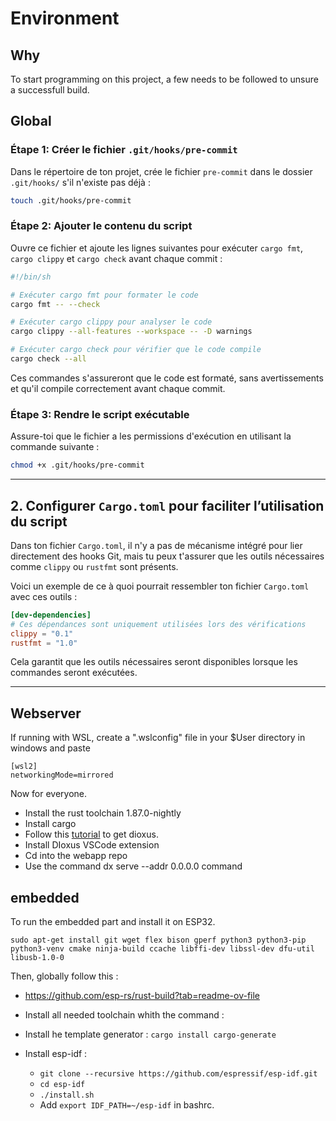 # Environment

## Why

To start programming on this project, a few needs to be followed to unsure a successfull build.

## Global

### Étape 1: Créer le fichier `.git/hooks/pre-commit`

Dans le répertoire de ton projet, crée le fichier `pre-commit` dans le dossier `.git/hooks/` s'il n'existe pas déjà :

```bash
touch .git/hooks/pre-commit
```

### Étape 2: Ajouter le contenu du script

Ouvre ce fichier et ajoute les lignes suivantes pour exécuter `cargo fmt`, `cargo clippy` et `cargo check` avant chaque commit :

```bash
#!/bin/sh

# Exécuter cargo fmt pour formater le code
cargo fmt -- --check

# Exécuter cargo clippy pour analyser le code
cargo clippy --all-features --workspace -- -D warnings

# Exécuter cargo check pour vérifier que le code compile
cargo check --all
```

Ces commandes s'assureront que le code est formaté, sans avertissements et qu'il compile correctement avant chaque commit.

### Étape 3: Rendre le script exécutable

Assure-toi que le fichier a les permissions d'exécution en utilisant la commande suivante :

```bash
chmod +x .git/hooks/pre-commit
```

---

## 2. Configurer `Cargo.toml` pour faciliter l’utilisation du script

Dans ton fichier `Cargo.toml`, il n'y a pas de mécanisme intégré pour lier directement des hooks Git, mais tu peux t'assurer que les outils nécessaires comme `clippy` ou `rustfmt` sont présents.

Voici un exemple de ce à quoi pourrait ressembler ton fichier `Cargo.toml` avec ces outils :

```toml
[dev-dependencies]
# Ces dépendances sont uniquement utilisées lors des vérifications
clippy = "0.1"
rustfmt = "1.0"
```

Cela garantit que les outils nécessaires seront disponibles lorsque les commandes seront exécutées.

---

## Webserver

If running with WSL, create a ".wslconfig" file in your $User directory in windows and paste

```
[wsl2]
networkingMode=mirrored
```

Now for everyone.

- Install the rust toolchain 1.87.0-nightly
- Install cargo
- Follow this [tutorial](https://dioxuslabs.com/learn/0.6/getting_started/#) to get dioxus.
- Install DIoxus VSCode extension
- Cd into the webapp repo
- Use the command dx serve --addr 0.0.0.0 command

## embedded

To run the embedded part and install it on ESP32.

```
sudo apt-get install git wget flex bison gperf python3 python3-pip python3-venv cmake ninja-build ccache libffi-dev libssl-dev dfu-util libusb-1.0-0
```

Then, globally follow this :

- https://github.com/esp-rs/rust-build?tab=readme-ov-file

- Install all needed toolchain whith the command :

- Install he template generator : `cargo install cargo-generate`
- Install esp-idf :
  - `git clone --recursive https://github.com/espressif/esp-idf.git`
  - `cd esp-idf`
  - `./install.sh`
  - Add `export IDF_PATH=~/esp-idf` in bashrc.
